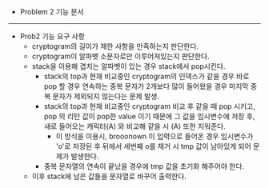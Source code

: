 - Problem 2 기능 문서
---

- Prob2 기능 요구 사항
  - cryptogram의 길이가 제한 사항을 만족하는지 판단한다.
  - cryptogram이 알파벳 소문자로만 이루어져있는지 판단한다.
  - stack을 이용해 겹치는 알파벳이 있는 경우 stack에서 pop시킨다.
    - stack의 top과 현재 비교중인 cryptogram의 인덱스가 같을 경우 바로 pop 할 경우 연속하는 중복 문자가 2개보다 많이 들어왔을 경우 마지막 중복 문자가 제외되지 않는다는 
    문제 발생.
    - stack의 top과 현재 비교중인 cryptogram 비교 후 같을 때 pop 시키고, pop 의 리턴 값이 pop한 value 이기 때문에
    그 값을 임시변수에 저장 후, 새로 들어오는 캐릭터(A) 와 비교해 같을 시 (A) 또한 지워준다. 
      - 이 방식을 이용시, brooonown 이 입력으로 들어온 경우 임시변수가 'o'로 저장된 후 뒤에서 세번째 o를 제거 시 tmp 값이 남아있게 되어 문제가 발생한다.
    - 중복 문자열의 연속이 끝났을 경우에 tmp 값을 초기화 해주어야 한다.
  - 이후 stack에 남은 값들을 문자열로 바꾸어 출력한다.